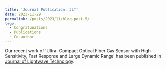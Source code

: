 ```yaml
---
title: 'Journal Publication: JLT'
date: 2023-11-29
permalink: /posts/2023/11/blog-post-5/
tags:
  - Congratunations
  - Publications
  - Co-author
---
```


Our recent work of 'Ultra- Compact Optical Fiber Gas Sensor with High Sensitivity, Fast Response and Large  Dynamic Range' has been published in [Journal of Lightwave Technology](https://ieeexplore.ieee.org/abstract/document/10333340).
